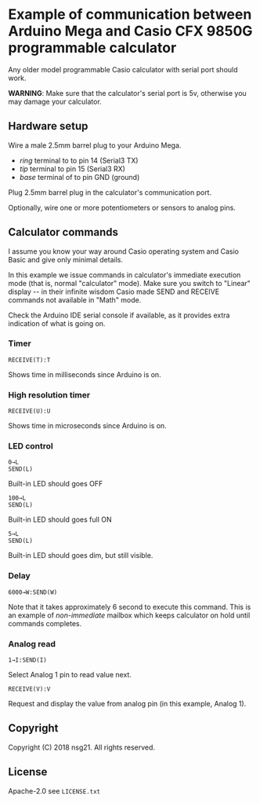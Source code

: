 # Example of communication between Arduino Mega and Casio CFX 9850G programmable calculator

Any older model programmable Casio calculator with serial port should work.

**WARNING**:
Make sure that the calculator's serial port is 5v, otherwise you may damage
your calculator.

## Hardware  setup

Wire a male 2.5mm barrel plug to your Arduino Mega.

 - *ring* terminal to  to pin 14 (Serial3 TX)
 - *tip* terminal to pin 15 (Serial3 RX)
 - *base* terminal of to pin GND (ground)

Plug 2.5mm barrel plug in the calculator's communication port.

Optionally, wire one or more potentiometers or sensors to analog pins.

## Calculator commands

I assume you know your way around Casio operating system and Casio Basic and
give only minimal details.

In this example we issue commands in calculator's immediate execution mode
(that is, normal "calculator" mode). Make sure you switch to "Linear" display
-- in their infinite wisdom Casio made SEND and RECEIVE commands not available
in "Math" mode.

Check the Arduino IDE serial console if available, as it provides extra
indication of what is going on.

### Timer

```Casio Basic
RECEIVE(T):T
```
Shows time in milliseconds since Arduino is on.

### High resolution timer

```Casio Basic
RECEIVE(U):U
```
Shows time in microseconds since Arduino is on.

### LED control

```Casio Basic
0→L
SEND(L)
```

Built-in LED should goes OFF

```Casio Basic
100→L
SEND(L)
```

Built-in LED should goes full ON

```Casio Basic
5→L
SEND(L)
```

Built-in LED should goes dim, but still visible.

### Delay

```Casio Basic
6000→W:SEND(W)
```

Note that it takes approximately 6 second to execute this command. This is an
example of *non-immediate* mailbox which keeps calculator on hold until
commands completes.

### Analog read

```Casio Basic
1→I:SEND(I)
```

Select Analog 1 pin to read value next.

```Casio Basic
RECEIVE(V):V
```
Request and display the value from analog pin (in this example, Analog 1).

## Copyright

Copyright (C) 2018 nsg21. All rights reserved.

## License

Apache-2.0
see `LICENSE.txt`

